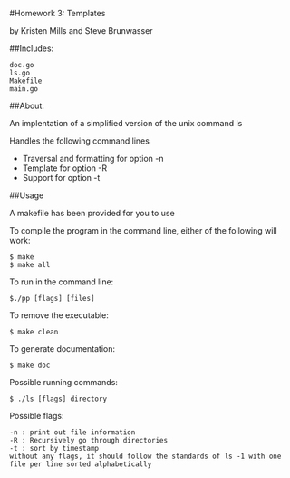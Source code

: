 #Homework 3: Templates

by Kristen Mills and Steve Brunwasser

##Includes:

	doc.go
	ls.go
	Makefile
	main.go


##About:

An implentation of a simplified version of the unix command ls

Handles the following command lines

* Traversal and formatting for option -n
* Template for option -R
* Support for option -t

##Usage

A makefile has been provided for you to use

To compile the program in the command line, either of
the following will work:
	
	$ make
	$ make all

To run in the command line:
	
	$./pp [flags] [files]

To remove the executable: 
	
	$ make clean

To generate documentation:

	$ make doc

Possible running commands:

	$ ./ls [flags] directory

Possible flags:

	-n : print out file information
	-R : Recursively go through directories
	-t : sort by timestamp
	without any flags, it should follow the standards of ls -1 with one
	file per line sorted alphabetically 
